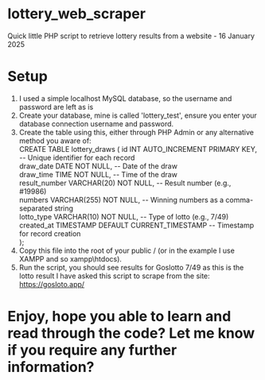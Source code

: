 # lottery_web_scraper
Quick little PHP script to retrieve lottery results from a website - 16 January 2025

# Setup
1. I used a simple localhost MySQL database, so the username and password are left as is
2. Create your database, mine is called 'lottery_test', ensure you enter your database connection username and password.
3. Create the table using this, either through PHP Admin or any alternative method you aware of:<br>
   CREATE TABLE lottery_draws (
    id INT AUTO_INCREMENT PRIMARY KEY,  -- Unique identifier for each record<br>
    draw_date DATE NOT NULL,             -- Date of the draw<br>
    draw_time TIME NOT NULL,             -- Time of the draw<br>
    result_number VARCHAR(20) NOT NULL,  -- Result number (e.g., #19986)<br>
    numbers VARCHAR(255) NOT NULL,       -- Winning numbers as a comma-separated string<br>
    lotto_type VARCHAR(10) NOT NULL,     -- Type of lotto (e.g., 7/49)<br>
    created_at TIMESTAMP DEFAULT CURRENT_TIMESTAMP -- Timestamp for record creation<br>
);
4. Copy this file into the root of your public / (or in the example I use XAMPP and so xampp\htdocs).
5. Run the script, you should see results for Goslotto 7/49 as this is the lotto result I have asked this script to scrape from the site: https://gosloto.app/

# Enjoy, hope you able to learn and read through the code? Let me know if you require any further information?
